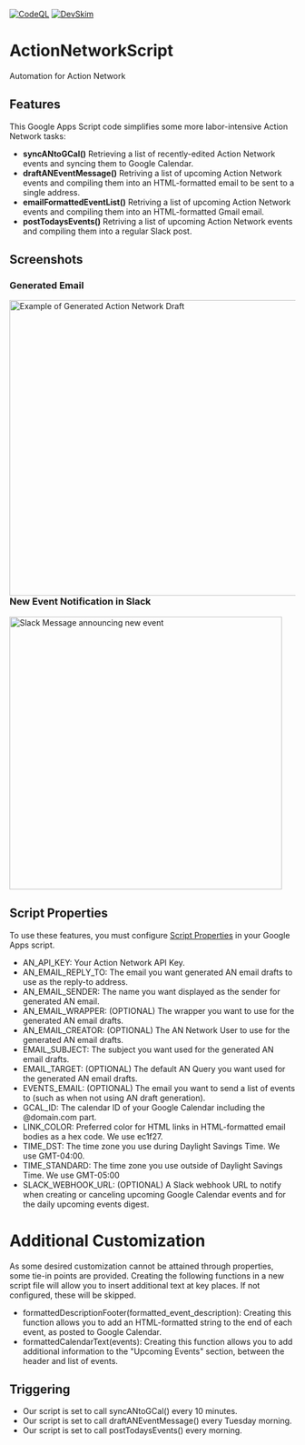 [![CodeQL](https://github.com/MaineDSA/ActionNetworkEventSync/actions/workflows/github-code-scanning/codeql/badge.svg)](https://github.com/MaineDSA/ActionNetworkEventSync/actions/workflows/github-code-scanning/codeql)
[![DevSkim](https://github.com/MaineDSA/ActionNetworkEventSync/actions/workflows/devskim.yml/badge.svg)](https://github.com/MaineDSA/ActionNetworkEventSync/actions/workflows/devskim.yml)

# ActionNetworkScript

Automation for Action Network

## Features

This Google Apps Script code simplifies some more labor-intensive Action Network tasks:

- **syncANtoGCal()** Retrieving a list of recently-edited Action Network events and syncing them to Google Calendar.
- **draftANEventMessage()** Retriving a list of upcoming Action Network events and compiling them into an HTML-formatted
  email to be sent to a single address.
- **emailFormattedEventList()** Retriving a list of upcoming Action Network events and compiling them into an
  HTML-formatted Gmail email.
- **postTodaysEvents()** Retriving a list of upcoming Action Network events and compiling them into a regular Slack
  post.

## Screenshots

### Generated Email

<a href="https://github.com/MaineDSA/ActionNetworkEventSync/assets/1916835/7a017df7-5a18-408e-aa7d-d85ec40fcfc1"><img src="https://github.com/MaineDSA/ActionNetworkEventSync/assets/1916835/7a017df7-5a18-408e-aa7d-d85ec40fcfc1" alt="Example of Generated Action Network Draft" align="left" height="520"></a>

### New Event Notification in Slack

<a href="https://github.com/MaineDSA/ActionNetworkEventSync/assets/1916835/a211d773-0be6-4421-a6b4-d63bfb7b2bf9"><img src="https://github.com/MaineDSA/ActionNetworkEventSync/assets/1916835/a211d773-0be6-4421-a6b4-d63bfb7b2bf9" alt="Slack Message announcing new event" height="480"></a>

## Script Properties

To use these features, you must
configure [Script Properties](https://developers.google.com/apps-script/reference/properties) in your Google Apps
script.

- AN_API_KEY: Your Action Network API Key.
- AN_EMAIL_REPLY_TO: The email you want generated AN email drafts to use as the reply-to address.
- AN_EMAIL_SENDER: The name you want displayed as the sender for generated AN email.
- AN_EMAIL_WRAPPER: (OPTIONAL) The wrapper you want to use for the generated AN email drafts.
- AN_EMAIL_CREATOR: (OPTIONAL) The AN Network User to use for the generated AN email drafts.
- EMAIL_SUBJECT: The subject you want used for the generated AN email drafts.
- EMAIL_TARGET: (OPTIONAL) The default AN Query you want used for the generated AN email drafts.
- EVENTS_EMAIL: (OPTIONAL) The email you want to send a list of events to (such as when not using AN draft generation).
- GCAL_ID: The calendar ID of your Google Calendar including the @domain.com part.
- LINK_COLOR: Preferred color for HTML links in HTML-formatted email bodies as a hex code. We use ec1f27.
- TIME_DST: The time zone you use during Daylight Savings Time. We use GMT-04:00.
- TIME_STANDARD: The time zone you use outside of Daylight Savings Time. We use GMT-05:00
- SLACK_WEBHOOK_URL: (OPTIONAL) A Slack webhook URL to notify when creating or canceling upcoming Google Calendar events
  and for the daily upcoming events digest.

# Additional Customization

As some desired customization cannot be attained through properties, some tie-in points are provided.
Creating the following functions in a new script file will allow you to insert additional text at key places.
If not configured, these will be skipped.

- formattedDescriptionFooter(formatted_event_description): Creating this function allows you to add an HTML-formatted
  string to the end of each event, as posted to Google Calendar.
- formattedCalendarText(events): Creating this function allows you to add additional information to the "Upcoming
  Events" section, between the header and list of events.

## Triggering

- Our script is set to call syncANtoGCal() every 10 minutes.
- Our script is set to call draftANEventMessage() every Tuesday morning.
- Our script is set to call postTodaysEvents() every morning.
